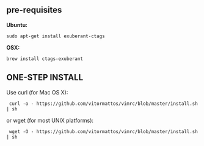 ## pre-requisites

**Ubuntu:**

    sudo apt-get install exuberant-ctags

**OSX:**

    brew install ctags-exuberant

## ONE-STEP INSTALL

Use curl (for Mac OS X):

     curl -o - https://github.com/vitormattos/vimrc/blob/master/install.sh | sh

or wget (for most UNIX platforms):

     wget -O - https://github.com/vitormattos/vimrc/blob/master/install.sh | sh
